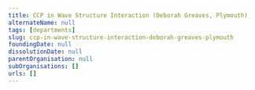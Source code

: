 ```yaml
---
title: CCP in Wave Structure Interaction (Deborah Greaves, Plymouth)
alternateName: null
tags: [departments]
slug: ccp-in-wave-structure-interaction-deborah-greaves-plymouth
foundingDate: null
dissolutionDate: null
parentOrganisation: null
subOrganisations: []
urls: []
---
```

